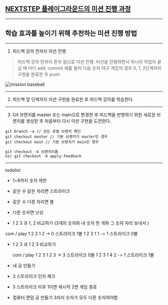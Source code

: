 ## [NEXTSTEP 플레이그라운드의 미션 진행 과정](https://github.com/next-step/nextstep-docs/blob/master/playground/README.md)

---
## 학습 효과를 높이기 위해 추천하는 미션 진행 방법

---
1. 피드백 강의 전까지 미션 진행 
> 피드백 강의 전까지 혼자 힘으로 미션 진행. 미션을 진행하면서 하나의 작업이 끝날 때 마다 add, commit
> 예를 들어 다음 숫자 야구 게임의 경우 0, 1, 2단계까지 구현을 완료한 후 push

![mission baseball](https://raw.githubusercontent.com/next-step/nextstep-docs/master/playground/images/mission_baseball.png)

---
2. 피드백 앞 단계까지 미션 구현을 완료한 후 피드백 강의를 학습한다.

---
3. Git 브랜치를 master 또는 main으로 변경한 후 피드백을 반영하기 위한 새로운 브랜치를 생성한 후 처음부터 다시 미션 구현을 도전한다.

```
git branch -a // 모든 로컬 브랜치 확인
git checkout master // 기본 브랜치가 master인 경우
git checkout main // 기본 브랜치가 main인 경우

git checkout -b 브랜치이름
ex) git checkout -b apply-feedback
```
------------
todolist
- 1~9까지 숫자 제한
- 같은 수 같은 자리면 스트라이크
- 같은 수 다른 자리면 볼
- 다른 숫자면 낫싱

- 1 2 3 과 1, 2 비교하기 (3개의 숫자와 내 숫자 한 개와 그 숫자 자리 보내서 )

com     /    play
1 2 3        1 2    -> 0 스트라이크 1볼
1 2 3        1 1    -> 1 스트라이크 0볼



- 1 2 3 과 1 2 3 비교하기

  com     /    play
  1 2 3        1 2 3    -> 3 스트라이크 0볼
  1 2 3        1 4 2    -> 1 스트라이크 1볼

- 내 공 만들기
- 3 스트라이크 인지 체크
- 3 스트라이크 이후 1이면 재시작 2면 게임 종료
- 컴퓨터 랜덤 공 만들기 3자리 숫자가 모두 다른 숫자여야함